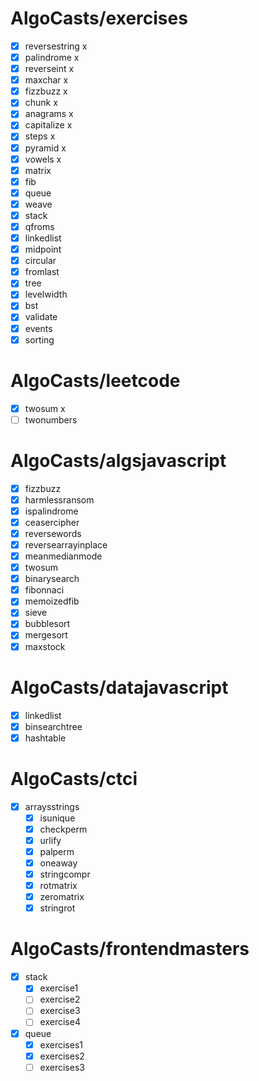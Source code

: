 # AlgoCasts/exercises

- [x] reversestring x
- [x] palindrome x
- [x] reverseint x
- [x] maxchar x
- [x] fizzbuzz x
- [x] chunk x
- [x] anagrams x
- [x] capitalize x
- [x] steps x
- [x] pyramid x
- [x] vowels x
- [x] matrix 
- [x] fib
- [x] queue
- [x] weave
- [x] stack
- [x] qfroms
- [x] linkedlist
- [x] midpoint
- [x] circular
- [x] fromlast
- [x] tree
- [x] levelwidth
- [x] bst
- [x] validate
- [x] events
- [x] sorting

# AlgoCasts/leetcode
- [x] twosum x
- [ ] twonumbers

# AlgoCasts/algsjavascript
- [x] fizzbuzz
- [x] harmlessransom
- [x] ispalindrome
- [x] ceasercipher
- [x] reversewords
- [x] reversearrayinplace
- [x] meanmedianmode
- [x] twosum
- [x] binarysearch
- [x] fibonnaci
- [x] memoizedfib
- [x] sieve 
- [x] bubblesort
- [x] mergesort
- [x] maxstock

# AlgoCasts/datajavascript
- [x] linkedlist
- [x] binsearchtree
- [x] hashtable

# AlgoCasts/ctci
- [x] arraysstrings
    - [x] isunique
    - [x] checkperm
    - [x] urlify
    - [x] palperm
    - [x] oneaway
    - [x] stringcompr
    - [x] rotmatrix
    - [x] zeromatrix
    - [x] stringrot 

# AlgoCasts/frontendmasters
- [x] stack 
    - [x] exercise1
    - [ ] exercise2
    - [ ] exercise3
    - [ ] exercise4
- [x] queue
    - [x] exercises1
    - [x] exercises2
    - [ ] exercises3